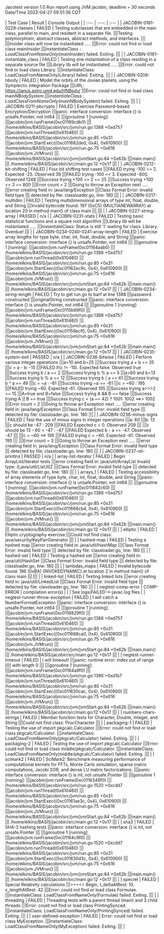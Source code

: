 Jacotest version 1.0
Run report using JVM jacobin, deadline = 30 seconds
Date/Time 2023-04-27 09:51:36 CDT
<br>
<br>
| Test Case | Result | Console Output |
| :--- | :---: | :--- |
| JACOBIN-0161-0229-classes | FAILED | Testing subclasses that are embedded in the main class, parallel to main, and resident in a separate file.
|||Testing polymorphism, abstract classes, abstract methods, and interfaces.
|||
|||Insider class will now be instantiated .....
|||Error: could not find or load class main$Insider.
|||instantiateClass: LoadClassFromNameOnly(main$Insider) failed. Exiting.
||| |
| JACOBIN-0161-instantiate_class | FAILED | Testing one instantiation of a class residing in a separate source file
|||Library lib will be instantiated .....
|||Error: could not find or load class Library.
|||instantiateClass: LoadClassFromNameOnly(Library) failed. Exiting.
||| |
| JACOBIN-0206-nbody | FAILED | Model the orbits of the Jovian planets, using the Symplectic integration Package
|||URL: https://janus.astro.umd.edu/HNBody/
|||Error: could not find or load class main$NBodySystem.
|||instantiateClass: LoadClassFromNameOnly(main$NBodySystem) failed. Exiting.
||| |
| JACOBIN-0211-pbcrypto | FAILED | Exercise Password-based Encryption/Decryption
|||panic: interface conversion: interface {} is unsafe.Pointer, not int64
|||
|||goroutine 1 [running]:
|||jacobin/jvm.runFrame(0xc01169cdb0)
|||	/home/elkins/BASIS/jacobin/src/jvm/run.go:1388 +0xd757
|||jacobin/jvm.runThread(0x610460)
|||	/home/elkins/BASIS/jacobin/src/jvm/run.go:85 +0x31
|||jacobin/jvm.StartExec({0xc011682de0, 0x4}, 0x610900)
|||	/home/elkins/BASIS/jacobin/src/jvm/run.go:75 +0x616
|||jacobin/jvm.JVMrun()
|||	/home/elkins/BASIS/jacobin/src/jvm/jvmStart.go:84 +0x62b
|||main.main()
|||	/home/elkins/BASIS/jacobin/src/main.go:12 +0x17
||| |
| JACOBIN-0212-bit-shifting | FAILED | Four bit shifting test cases
|||FAILED trying -100 >> 2. Expected -25. Observed 39
|||FAILED trying -100 << 3. Expected -800. Observed 1248
|||Success trying +100 >> 2 == 25
|||Success trying +100 << 3 == 800
|||Error count = 2
|||Going to thrrow an Exception next .....
|||error creating field in: java/lang/Exception
|||Class Format Error: invalid field type
|||  detected by file: classloader.go, line: 180
||| |
| JACOBIN-0217-multidim | FAILED | Testing multidimensional arrays of type int, float, double, and String
|||Invalid bytecode found: 197 (0xC5) (MULTIANEWARRAY) at location 20 in method main() of class main
|||
||| |
| JACOBIN-0227-string-array | PASSED | n/a |
| JACOBIN-0231-stats | FAILED | Testing basic statistical functions and a square root algorithm
|||Library lib will be instantiated .....
|||instantiateClass: Status is still 'I' waiting for class: Library. Overdue!
||| |
| JACOBIN-0234-0240-0241-array-length | FAILED | Exercise array lengths for type byte, char, int, float, double, and String
|||panic: interface conversion: interface {} is unsafe.Pointer, not int64
|||
|||goroutine 1 [running]:
|||jacobin/jvm.runFrame(0xc01164aab0)
|||	/home/elkins/BASIS/jacobin/src/jvm/run.go:1388 +0xd757
|||jacobin/jvm.runThread(0x610460)
|||	/home/elkins/BASIS/jacobin/src/jvm/run.go:85 +0x31
|||jacobin/jvm.StartExec({0xc01162ec9c, 0x4}, 0x610900)
|||	/home/elkins/BASIS/jacobin/src/jvm/run.go:75 +0x616
|||jacobin/jvm.JVMrun()
|||	/home/elkins/BASIS/jacobin/src/jvm/jvmStart.go:84 +0x62b
|||main.main()
|||	/home/elkins/BASIS/jacobin/src/main.go:12 +0x17
||| |
| JACOBIN-0234-string-length | FAILED | Try to get run.go to barf at line 1388
|||password constructed
|||originalString constructed
|||panic: interface conversion: interface {} is unsafe.Pointer, not int64
|||
|||goroutine 1 [running]:
|||jacobin/jvm.runFrame(0xc0115b69f0)
|||	/home/elkins/BASIS/jacobin/src/jvm/run.go:1388 +0xd757
|||jacobin/jvm.runThread(0x610460)
|||	/home/elkins/BASIS/jacobin/src/jvm/run.go:85 +0x31
|||jacobin/jvm.StartExec({0xc01159ecf0, 0x4}, 0x610900)
|||	/home/elkins/BASIS/jacobin/src/jvm/run.go:75 +0x616
|||jacobin/jvm.JVMrun()
|||	/home/elkins/BASIS/jacobin/src/jvm/jvmStart.go:84 +0x62b
|||main.main()
|||	/home/elkins/BASIS/jacobin/src/main.go:12 +0x17
||| |
| JACOBIN-0235-system-exit | PASSED | n/a |
| JACOBIN-0236-bitwise | FAILED | Perform various integer operations
|||a=10 and b=25
|||Success trying a + b == 35
|||c = a - b: -15
|||FAILED if(c != -15). Expected false. Observed true
|||Success trying b / a == 2
|||Success trying b % a == 5
|||a=60 and b=13
|||Success trying b % a == 12
|||Success trying b | a == 61
|||Success trying b ^ a == 49
|||c = ~a : -61
|||Success trying ~a == -61
|||c = ~60 : 195
|||FAILED trying ~60. Expected -61. Observed 195
|||Success trying a>>>2 == 15
|||A=true and B=false
|||Success trying A && B == false
|||Success trying A || B == true
|||Success trying c = (a == 42) ? 1001: 1002 ==>> 1002
|||Error count = 2
|||Going to thrrow an Exception next .....
|||error creating field in: java/lang/Exception
|||Class Format Error: invalid field type
|||  detected by file: classloader.go, line: 180
||| |
| JACOBIN-0236-minus-signs | FAILED | Test the use of minus signs in integer operations
|||a: 60
|||b: 13
|||c should be -47 : 209
|||FAILED Expected c < 0. Observed 209
|||
|||c should be 13 - 60 = -47 : -47
|||FAILED Expected b - a == -47. Observed -47
|||
|||c = ~60 ==> 195
|||FAILED trying c = ~60. Expected -61. Observed 195
|||
|||Error count = 3
|||Going to thrrow an Exception next .....
|||error creating field in: java/lang/Exception
|||Class Format Error: invalid field type
|||  detected by file: classloader.go, line: 180
||| |
| JACOBIN-0237-nil-printlns | PASSED | n/a |
| array-list-iterator | FAILED | Begin ArrayList/iterator tests
|||error creating field in: java/util/ArrayList Invalid type: (Ljava/util/List;II)Z
|||Class Format Error: invalid field type
|||  detected by file: classloader.go, line: 180
||| |
| arrays_1 | FAILED | Testing accessibility of array elements of type byte, char, int, float, double, and String
|||panic: interface conversion: interface {} is unsafe.Pointer, not int64
|||
|||goroutine 1 [running]:
|||jacobin/jvm.runFrame(0xc011682c60)
|||	/home/elkins/BASIS/jacobin/src/jvm/run.go:1388 +0xd757
|||jacobin/jvm.runThread(0x610460)
|||	/home/elkins/BASIS/jacobin/src/jvm/run.go:85 +0x31
|||jacobin/jvm.StartExec({0xc011668cb4, 0x4}, 0x610900)
|||	/home/elkins/BASIS/jacobin/src/jvm/run.go:75 +0x616
|||jacobin/jvm.JVMrun()
|||	/home/elkins/BASIS/jacobin/src/jvm/jvmStart.go:84 +0x62b
|||main.main()
|||	/home/elkins/BASIS/jacobin/src/main.go:12 +0x17
||| |
| elliptic | FAILED | Elliptic cryptography exercise
|||Could not find class: java/security/KeyPairGenerator
||| |
| hashed-map | FAILED | Testing a hashed map
|||error creating field in: java/util/HashMap
|||Class Format Error: invalid field type
|||  detected by file: classloader.go, line: 180
||| |
| hashed-set | FAILED | Testing a hashed set
|||error creating field in: java/util/HashSet
|||Class Format Error: invalid field type
|||  detected by file: classloader.go, line: 180
||| |
| lambdas_maps | FAILED | Invalid bytecode found: 186 (0xBA) (INVOKEDYNAMIC) at location 2 in method main() of class main
|||
||| |
| linked-list | FAILED | Testing linked lists
|||error creating field in: java/util/LinkedList
|||Class Format Error: invalid field type
|||  detected by file: classloader.go, line: 180
||| |
| negtest-comp-error | COMP-ERROR | compilation error(s)
 | | | See logs/FAILED-*-javac.log files |
| negtest-runner-throw-exception | FAILED | I will catch a NumberFormatException
|||panic: interface conversion: interface {} is unsafe.Pointer, not int64
|||
|||goroutine 1 [running]:
|||jacobin/jvm.runFrame(0xc0116829f0)
|||	/home/elkins/BASIS/jacobin/src/jvm/run.go:1388 +0xd757
|||jacobin/jvm.runThread(0x610460)
|||	/home/elkins/BASIS/jacobin/src/jvm/run.go:85 +0x31
|||jacobin/jvm.StartExec({0xc011668ca0, 0x4}, 0x610900)
|||	/home/elkins/BASIS/jacobin/src/jvm/run.go:75 +0x616
|||jacobin/jvm.JVMrun()
|||	/home/elkins/BASIS/jacobin/src/jvm/jvmStart.go:84 +0x62b
|||main.main()
|||	/home/elkins/BASIS/jacobin/src/main.go:12 +0x17
||| |
| negtest-runner-timeout | FAILED | I will timeout!
|||panic: runtime error: index out of range [0] with length 0
|||
|||goroutine 1 [running]:
|||jacobin/jvm.runFrame(0xc01164a9f0)
|||	/home/elkins/BASIS/jacobin/src/jvm/run.go:1396 +0xd1b7
|||jacobin/jvm.runThread(0x610460)
|||	/home/elkins/BASIS/jacobin/src/jvm/run.go:85 +0x31
|||jacobin/jvm.StartExec({0xc011630cac, 0x4}, 0x610900)
|||	/home/elkins/BASIS/jacobin/src/jvm/run.go:75 +0x616
|||jacobin/jvm.JVMrun()
|||	/home/elkins/BASIS/jacobin/src/jvm/jvmStart.go:84 +0x62b
|||main.main()
|||	/home/elkins/BASIS/jacobin/src/main.go:12 +0x17
||| |
| numbers-chars-strings | FAILED | Member function tests for Character, Double, Integer, and String
|||Could not find class: ProcCharacter
||| |
| packaging-1 | FAILED | Testing the use of import pkgcalc.Calculator
|||Error: could not find or load class pkgcalc/Calculator.
|||instantiateClass: LoadClassFromNameOnly(pkgcalc/Calculator) failed. Exiting.
||| |
| packaging-2 | FAILED | Testing the use of import pkgcalc.Calculator
|||Error: could not find or load class middle/pkgcalc/Calculator.
|||instantiateClass: LoadClassFromNameOnly(middle/pkgcalc/Calculator) failed. Exiting.
||| |
| scimark2 | FAILED | SciMark2: Benchmark measuring performance	of computational kernels for FFTs, Monte Carlo simulation, sparse matrix computations, Jacobi SOR, and dense LU matrix factorizations.
|||panic: interface conversion: interface {} is int, not unsafe.Pointer
|||
|||goroutine 1 [running]:
|||jacobin/jvm.runFrame(0xc0116349f0)
|||	/home/elkins/BASIS/jacobin/src/jvm/run.go:1520 +0xcdd7
|||jacobin/jvm.runThread(0x610460)
|||	/home/elkins/BASIS/jacobin/src/jvm/run.go:85 +0x31
|||jacobin/jvm.StartExec({0xc01161ae3c, 0x4}, 0x610900)
|||	/home/elkins/BASIS/jacobin/src/jvm/run.go:75 +0x616
|||jacobin/jvm.JVMrun()
|||	/home/elkins/BASIS/jacobin/src/jvm/jvmStart.go:84 +0x62b
|||main.main()
|||	/home/elkins/BASIS/jacobin/src/main.go:12 +0x17
||| |
| sha3 | FAILED | SHA-3 hashing tests
|||panic: interface conversion: interface {} is int, not unsafe.Pointer
|||
|||goroutine 1 [running]:
|||jacobin/jvm.runFrame(0xc01164c9f0)
|||	/home/elkins/BASIS/jacobin/src/jvm/run.go:1520 +0xcdd7
|||jacobin/jvm.runThread(0x610460)
|||	/home/elkins/BASIS/jacobin/src/jvm/run.go:85 +0x31
|||jacobin/jvm.StartExec({0xc011630d3c, 0x4}, 0x610900)
|||	/home/elkins/BASIS/jacobin/src/jvm/run.go:75 +0x616
|||jacobin/jvm.JVMrun()
|||	/home/elkins/BASIS/jacobin/src/jvm/jvmStart.go:84 +0x62b
|||main.main()
|||	/home/elkins/BASIS/jacobin/src/main.go:12 +0x17
||| |
| specrel | FAILED | Special Relativity calculations
|||===== Begin, t_deltaAtRest: 10, x_lengthAtRest: 42
|||Error: could not find or load class Formulae.
|||instantiateClass: LoadClassFromNameOnly(Formulae) failed. Exiting.
||| |
| threading | FAILED | Threading tests with a parent thread (main) and 3 child threads
|||Error: could not find or load class PrintingSynced.
|||instantiateClass: LoadClassFromNameOnly(PrintingSynced) failed. Exiting.
||| |
| user-defined-exception | FAILED | Error: could not find or load class MyException.
|||instantiateClass: LoadClassFromNameOnly(MyException) failed. Exiting.
||| |
